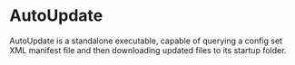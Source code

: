 AutoUpdate
==========

AutoUpdate is a standalone executable, capable of querying a config set XML manifest file and then downloading updated files to its startup folder.
